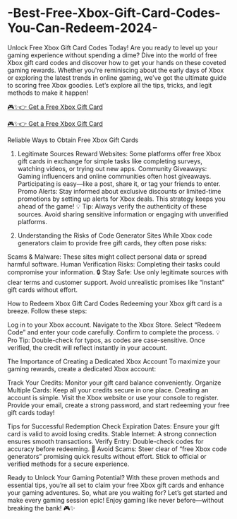 # -Best-Free-Xbox-Gift-Card-Codes-You-Can-Redeem-2024-
Unlock Free Xbox Gift Card Codes Today!
Are you ready to level up your gaming experience without spending a dime? Dive into the world of free Xbox gift card codes and discover how to get your hands on these coveted gaming rewards. Whether you're reminiscing about the early days of Xbox or exploring the latest trends in online gaming, we’ve got the ultimate guide to scoring free Xbox goodies. Let’s explore all the tips, tricks, and legit methods to make it happen!

[🎮✨👉 Get a Free Xbox Gift Card](https://cutt.ly/7eXgfucd)

[🎮✨👉 Get a Free Xbox Gift Card](https://cutt.ly/7eXgfucd)

Reliable Ways to Obtain Free Xbox Gift Cards
1. Legitimate Sources
Reward Websites: Some platforms offer free Xbox gift cards in exchange for simple tasks like completing surveys, watching videos, or trying out new apps.
Community Giveaways: Gaming influencers and online communities often host giveaways. Participating is easy—like a post, share it, or tag your friends to enter.
Promo Alerts: Stay informed about exclusive discounts or limited-time promotions by setting up alerts for Xbox deals. This strategy keeps you ahead of the game!
💡 Tip: Always verify the authenticity of these sources. Avoid sharing sensitive information or engaging with unverified platforms.

2. Understanding the Risks of Code Generator Sites
While Xbox code generators claim to provide free gift cards, they often pose risks:

Scams & Malware: These sites might collect personal data or spread harmful software.
Human Verification Risks: Completing their tasks could compromise your information.
🔒 Stay Safe: Use only legitimate sources with clear terms and customer support. Avoid unrealistic promises like “instant” gift cards without effort.

How to Redeem Xbox Gift Card Codes
Redeeming your Xbox gift card is a breeze. Follow these steps:

Log in to your Xbox account.
Navigate to the Xbox Store.
Select “Redeem Code” and enter your code carefully.
Confirm to complete the process.
💡 Pro Tip: Double-check for typos, as codes are case-sensitive. Once verified, the credit will reflect instantly in your account.

The Importance of Creating a Dedicated Xbox Account
To maximize your gaming rewards, create a dedicated Xbox account:

Track Your Credits: Monitor your gift card balance conveniently.
Organize Multiple Cards: Keep all your credits secure in one place.
Creating an account is simple. Visit the Xbox website or use your console to register. Provide your email, create a strong password, and start redeeming your free gift cards today!

Tips for Successful Redemption
Check Expiration Dates: Ensure your gift card is valid to avoid losing credits.
Stable Internet: A strong connection ensures smooth transactions.
Verify Entry: Double-check codes for accuracy before redeeming.
🚨 Avoid Scams: Steer clear of “free Xbox code generators” promising quick results without effort. Stick to official or verified methods for a secure experience.

Ready to Unlock Your Gaming Potential?
With these proven methods and essential tips, you’re all set to claim your free Xbox gift cards and enhance your gaming adventures. So, what are you waiting for? Let’s get started and make every gaming session epic!
Enjoy gaming like never before—without breaking the bank! 🎮✨
